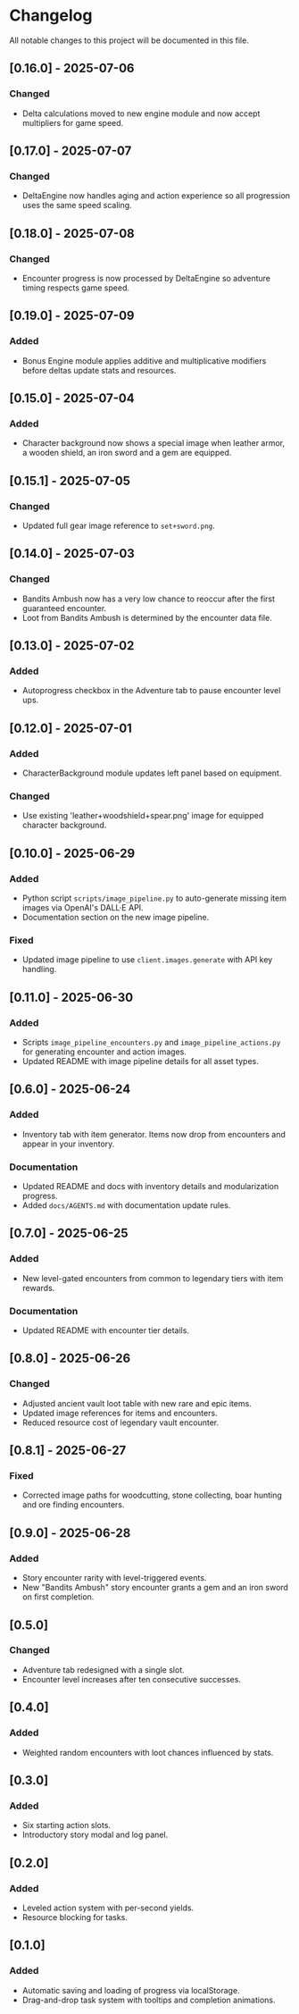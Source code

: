 # Changelog

All notable changes to this project will be documented in this file.

## [0.16.0] - 2025-07-06
### Changed
- Delta calculations moved to new engine module and now accept multipliers for game speed.

## [0.17.0] - 2025-07-07
### Changed
- DeltaEngine now handles aging and action experience so all progression uses the same speed scaling.

## [0.18.0] - 2025-07-08
### Changed
- Encounter progress is now processed by DeltaEngine so adventure timing respects game speed.

## [0.19.0] - 2025-07-09
### Added
- Bonus Engine module applies additive and multiplicative modifiers before deltas update stats and resources.

## [0.15.0] - 2025-07-04
### Added
- Character background now shows a special image when leather armor, a wooden shield, an iron sword and a gem are equipped.

## [0.15.1] - 2025-07-05
### Changed
- Updated full gear image reference to `set+sword.png`.

## [0.14.0] - 2025-07-03
### Changed
- Bandits Ambush now has a very low chance to reoccur after the first guaranteed encounter.
- Loot from Bandits Ambush is determined by the encounter data file.

## [0.13.0] - 2025-07-02
### Added
- Autoprogress checkbox in the Adventure tab to pause encounter level ups.

## [0.12.0] - 2025-07-01
### Added
- CharacterBackground module updates left panel based on equipment.
### Changed
- Use existing 'leather+woodshield+spear.png' image for equipped character background.

## [0.10.0] - 2025-06-29
### Added
- Python script `scripts/image_pipeline.py` to auto-generate missing item images
  via OpenAI's DALL·E API.
- Documentation section on the new image pipeline.
### Fixed
- Updated image pipeline to use `client.images.generate` with API key handling.

## [0.11.0] - 2025-06-30
### Added
- Scripts `image_pipeline_encounters.py` and `image_pipeline_actions.py` for
  generating encounter and action images.
- Updated README with image pipeline details for all asset types.

## [0.6.0] - 2025-06-24
### Added
- Inventory tab with item generator. Items now drop from encounters and appear in your inventory.
### Documentation
- Updated README and docs with inventory details and modularization progress.
- Added `docs/AGENTS.md` with documentation update rules.

## [0.7.0] - 2025-06-25
### Added
- New level-gated encounters from common to legendary tiers with item rewards.
### Documentation
- Updated README with encounter tier details.

## [0.8.0] - 2025-06-26
### Changed
- Adjusted ancient vault loot table with new rare and epic items.
- Updated image references for items and encounters.
- Reduced resource cost of legendary vault encounter.

## [0.8.1] - 2025-06-27
### Fixed
- Corrected image paths for woodcutting, stone collecting, boar hunting and ore finding encounters.

## [0.9.0] - 2025-06-28
### Added
- Story encounter rarity with level-triggered events.
- New "Bandits Ambush" story encounter grants a gem and an iron sword on first completion.

## [0.5.0]
### Changed
- Adventure tab redesigned with a single slot.
- Encounter level increases after ten consecutive successes.

## [0.4.0]
### Added
- Weighted random encounters with loot chances influenced by stats.

## [0.3.0]
### Added
- Six starting action slots.
- Introductory story modal and log panel.

## [0.2.0]
### Added
- Leveled action system with per-second yields.
- Resource blocking for tasks.

## [0.1.0]
### Added
- Automatic saving and loading of progress via localStorage.
- Drag-and-drop task system with tooltips and completion animations.
